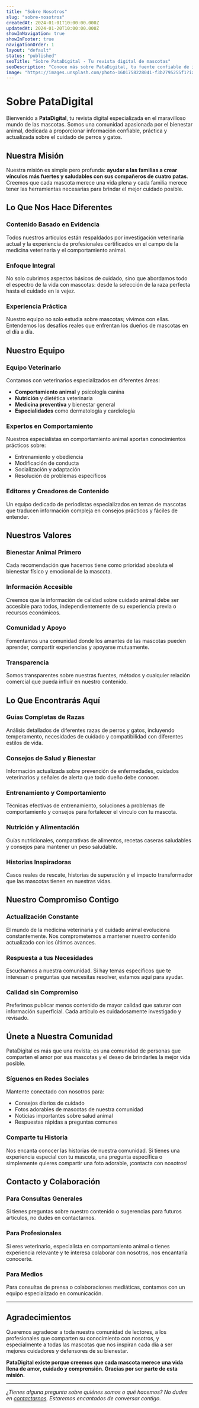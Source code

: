 ```yaml
---
title: "Sobre Nosotros"
slug: "sobre-nosotros"
createdAt: 2024-01-01T10:00:00.000Z
updatedAt: 2024-01-20T10:00:00.000Z
showInNavigation: true
showInFooter: true
navigationOrder: 1
layout: "default"
status: "published"
seoTitle: "Sobre PataDigital - Tu revista digital de mascotas"
seoDescription: "Conoce más sobre PataDigital, tu fuente confiable de información sobre cuidado, salud y bienestar de perros y gatos."
image: "https://images.unsplash.com/photo-1601758228041-f3b2795255f1?ixlib=rb-4.0.3&auto=format&fit=crop&w=1200&q=80"
---
```


# Sobre PataDigital

Bienvenido a **PataDigital**, tu revista digital especializada en el maravilloso mundo de las mascotas. Somos una comunidad apasionada por el bienestar animal, dedicada a proporcionar información confiable, práctica y actualizada sobre el cuidado de perros y gatos.

## Nuestra Misión

Nuestra misión es simple pero profunda: **ayudar a las familias a crear vínculos más fuertes y saludables con sus compañeros de cuatro patas**. Creemos que cada mascota merece una vida plena y cada familia merece tener las herramientas necesarias para brindar el mejor cuidado posible.

## Lo Que Nos Hace Diferentes

### Contenido Basado en Evidencia
Todos nuestros artículos están respaldados por investigación veterinaria actual y la experiencia de profesionales certificados en el campo de la medicina veterinaria y el comportamiento animal.

### Enfoque Integral
No solo cubrimos aspectos básicos de cuidado, sino que abordamos todo el espectro de la vida con mascotas: desde la selección de la raza perfecta hasta el cuidado en la vejez.

### Experiencia Práctica
Nuestro equipo no solo estudia sobre mascotas; vivimos con ellas. Entendemos los desafíos reales que enfrentan los dueños de mascotas en el día a día.

## Nuestro Equipo

### Equipo Veterinario
Contamos con veterinarios especializados en diferentes áreas:
- **Comportamiento animal** y psicología canina
- **Nutrición** y dietética veterinaria  
- **Medicina preventiva** y bienestar general
- **Especialidades** como dermatología y cardiología

### Expertos en Comportamiento
Nuestros especialistas en comportamiento animal aportan conocimientos prácticos sobre:
- Entrenamiento y obediencia
- Modificación de conducta
- Socialización y adaptación
- Resolución de problemas específicos

### Editores y Creadores de Contenido
Un equipo dedicado de periodistas especializados en temas de mascotas que traducen información compleja en consejos prácticos y fáciles de entender.

## Nuestros Valores

### Bienestar Animal Primero
Cada recomendación que hacemos tiene como prioridad absoluta el bienestar físico y emocional de la mascota.

### Información Accesible
Creemos que la información de calidad sobre cuidado animal debe ser accesible para todos, independientemente de su experiencia previa o recursos económicos.

### Comunidad y Apoyo
Fomentamos una comunidad donde los amantes de las mascotas pueden aprender, compartir experiencias y apoyarse mutuamente.

### Transparencia
Somos transparentes sobre nuestras fuentes, métodos y cualquier relación comercial que pueda influir en nuestro contenido.

## Lo Que Encontrarás Aquí

### Guías Completas de Razas
Análisis detallados de diferentes razas de perros y gatos, incluyendo temperamento, necesidades de cuidado y compatibilidad con diferentes estilos de vida.

### Consejos de Salud y Bienestar
Información actualizada sobre prevención de enfermedades, cuidados veterinarios y señales de alerta que todo dueño debe conocer.

### Entrenamiento y Comportamiento
Técnicas efectivas de entrenamiento, soluciones a problemas de comportamiento y consejos para fortalecer el vínculo con tu mascota.

### Nutrición y Alimentación
Guías nutricionales, comparativas de alimentos, recetas caseras saludables y consejos para mantener un peso saludable.

### Historias Inspiradoras
Casos reales de rescate, historias de superación y el impacto transformador que las mascotas tienen en nuestras vidas.

## Nuestro Compromiso Contigo

### Actualización Constante
El mundo de la medicina veterinaria y el cuidado animal evoluciona constantemente. Nos comprometemos a mantener nuestro contenido actualizado con los últimos avances.

### Respuesta a tus Necesidades
Escuchamos a nuestra comunidad. Si hay temas específicos que te interesan o preguntas que necesitas resolver, estamos aquí para ayudar.

### Calidad sin Compromiso
Preferimos publicar menos contenido de mayor calidad que saturar con información superficial. Cada artículo es cuidadosamente investigado y revisado.

## Únete a Nuestra Comunidad

PataDigital es más que una revista; es una comunidad de personas que comparten el amor por sus mascotas y el deseo de brindarles la mejor vida posible.

### Síguenos en Redes Sociales
Mantente conectado con nosotros para:
- Consejos diarios de cuidado
- Fotos adorables de mascotas de nuestra comunidad
- Noticias importantes sobre salud animal
- Respuestas rápidas a preguntas comunes

### Comparte tu Historia
Nos encanta conocer las historias de nuestra comunidad. Si tienes una experiencia especial con tu mascota, una pregunta específica o simplemente quieres compartir una foto adorable, ¡contacta con nosotros!

## Contacto y Colaboración

### Para Consultas Generales
Si tienes preguntas sobre nuestro contenido o sugerencias para futuros artículos, no dudes en contactarnos.

### Para Profesionales
Si eres veterinario, especialista en comportamiento animal o tienes experiencia relevante y te interesa colaborar con nosotros, nos encantaría conocerte.

### Para Medios
Para consultas de prensa o colaboraciones mediáticas, contamos con un equipo especializado en comunicación.

---

## Agradecimientos

Queremos agradecer a toda nuestra comunidad de lectores, a los profesionales que comparten su conocimiento con nosotros, y especialmente a todas las mascotas que nos inspiran cada día a ser mejores cuidadores y defensores de su bienestar.

**PataDigital existe porque creemos que cada mascota merece una vida llena de amor, cuidado y comprensión. Gracias por ser parte de esta misión.**

---

*¿Tienes alguna pregunta sobre quiénes somos o qué hacemos? No dudes en [contactarnos](/contacto/). Estaremos encantados de conversar contigo.*